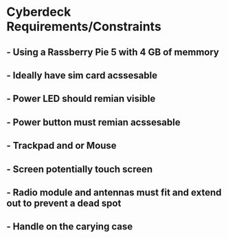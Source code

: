 # Cyberdeck Requirements/Constraints
## - Using a Rassberry Pie 5 with 4 GB of memmory 
## - Ideally have sim card acssesable 
## - Power LED should remian visible
## - Power button must remian acssesable 
## - Trackpad and or Mouse 
## - Screen potentially touch screen 
## - **Radio module and antennas must fit and extend out to prevent a dead spot**
## - Handle on the carying case
